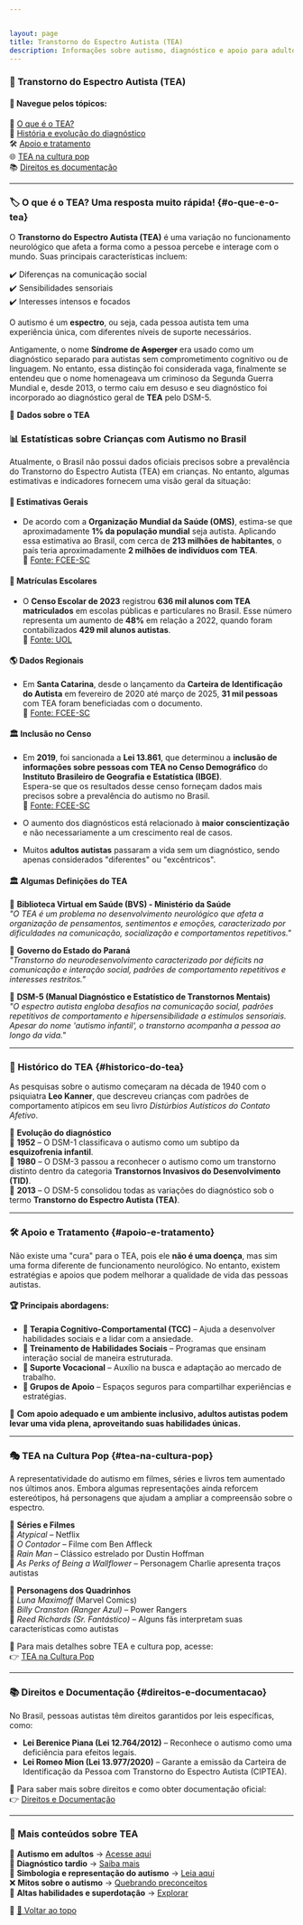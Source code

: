 ```yaml
---


layout: page
title: Transtorno do Espectro Autista (TEA)
description: Informações sobre autismo, diagnóstico e apoio para adultos autistas.
---
```

### 🧩 Transtorno do Espectro Autista (TEA)

#### 📌 Navegue pelos tópicos:
📖 [O que é o TEA?](#o-que-e-o-tea)  
📜 [História e evolução do diagnóstico](#historico-do-tea)  
🛠️ [Apoio e tratamento](#apoio-e-tratamento)  
🌐 [TEA na cultura pop](#tea-na-cultura-pop)  
📚 [Direitos es documentação](#direitos-e-documentacao)  

---

### 🏷️ O que é o TEA? Uma resposta muito rápida! {#o-que-e-o-tea}

O **Transtorno do Espectro Autista (TEA)** é uma variação no funcionamento neurológico que afeta a forma como a pessoa percebe e interage com o mundo. Suas principais características incluem:

✔️ Diferenças na comunicação social  
✔️ Sensibilidades sensoriais  
✔️ Interesses intensos e focados  

O autismo é um **espectro**, ou seja, cada pessoa autista tem uma experiência única, com diferentes níveis de suporte necessários.  

Antigamente, o nome **Síndrome de ~~Asperger~~** era usado como um diagnóstico separado para autistas sem comprometimento cognitivo ou de linguagem. No entanto, essa distinção foi considerada vaga, finalmente se entendeu que o nome homenageava um criminoso da Segunda Guerra Mundial e, desde 2013, o termo caiu em desuso e seu diagnóstico foi incorporado ao diagnóstico geral de **TEA** pelo DSM-5.

📌 **Dados sobre o TEA**  
### 📊 Estatísticas sobre Crianças com Autismo no Brasil  

Atualmente, o Brasil não possui dados oficiais precisos sobre a prevalência do Transtorno do Espectro Autista (TEA) em crianças. No entanto, algumas estimativas e indicadores fornecem uma visão geral da situação:  

#### 📌 Estimativas Gerais  

- De acordo com a **Organização Mundial da Saúde (OMS)**, estima-se que aproximadamente **1% da população mundial** seja autista. Aplicando essa estimativa ao Brasil, com cerca de **213 milhões de habitantes**, o país teria aproximadamente **2 milhões de indivíduos com TEA**.  
  🔗 [Fonte: FCEE-SC](https://www.fcee.sc.gov.br/portal-do-autismo/8-categoria-institucional/9999-dados?utm_source=chatgpt.com)  

#### 🏫 Matrículas Escolares  

- O **Censo Escolar de 2023** registrou **636 mil alunos com TEA matriculados** em escolas públicas e particulares no Brasil. Esse número representa um aumento de **48%** em relação a 2022, quando foram contabilizados **429 mil alunos autistas**.  
  🔗 [Fonte: UOL](https://www.uol.com.br/vivabem/noticias/redacao/2024/04/02/numero-de-alunos-com-autismo-matriculados-nas-escolas-do-brasil-cresceu-48.htm?utm_source=chatgpt.com)  

#### 🌎 Dados Regionais  

- Em **Santa Catarina**, desde o lançamento da **Carteira de Identificação do Autista** em fevereiro de 2020 até março de 2025, **31 mil pessoas** com TEA foram beneficiadas com o documento.  
  🔗 [Fonte: FCEE-SC](https://www.fcee.sc.gov.br/portal-do-autismo/8-categoria-institucional/9999-dados?utm_source=chatgpt.com)  

#### 🏛️ Inclusão no Censo  

- Em **2019**, foi sancionada a **Lei 13.861**, que determinou a **inclusão de informações sobre pessoas com TEA no Censo Demográfico** do **Instituto Brasileiro de Geografia e Estatística (IBGE)**.  
  Espera-se que os resultados desse censo forneçam dados mais precisos sobre a prevalência do autismo no Brasil.  
  🔗 [Fonte: FCEE-SC](https://www.fcee.sc.gov.br/portal-do-autismo/8-categoria-institucional/9999-dados?utm_source=chatgpt.com)  

- O aumento dos diagnósticos está relacionado à **maior conscientização** e não necessariamente a um crescimento real de casos.  
- Muitos **adultos autistas** passaram a vida sem um diagnóstico, sendo apenas considerados "diferentes" ou "excêntricos".  

#### 🏛 Algumas Definições do TEA  

🔹 **Biblioteca Virtual em Saúde (BVS) - Ministério da Saúde**  
*"O TEA é um problema no desenvolvimento neurológico que afeta a organização de pensamentos, sentimentos e emoções, caracterizado por dificuldades na comunicação, socialização e comportamentos repetitivos."*  

🔹 **Governo do Estado do Paraná**  
*"Transtorno do neurodesenvolvimento caracterizado por déficits na comunicação e interação social, padrões de comportamento repetitivos e interesses restritos."*  

🔹 **DSM-5 (Manual Diagnóstico e Estatístico de Transtornos Mentais)**  
*"O espectro autista engloba desafios na comunicação social, padrões repetitivos de comportamento e hipersensibilidade a estímulos sensoriais. Apesar do nome 'autismo infantil', o transtorno acompanha a pessoa ao longo da vida."*  

---

### 📜 Histórico do TEA {#historico-do-tea}

As pesquisas sobre o autismo começaram na década de 1940 com o psiquiatra **Leo Kanner**, que descreveu crianças com padrões de comportamento atípicos em seu livro *Distúrbios Autísticos do Contato Afetivo*.  

📌 **Evolução do diagnóstico**  
📅 **1952** – O DSM-1 classificava o autismo como um subtipo da **esquizofrenia infantil**.  
📅 **1980** – O DSM-3 passou a reconhecer o autismo como um transtorno distinto dentro da categoria **Transtornos Invasivos do Desenvolvimento (TID)**.  
📅 **2013** – O DSM-5 consolidou todas as variações do diagnóstico sob o termo **Transtorno do Espectro Autista (TEA)**.  

---

### 🛠️ Apoio e Tratamento {#apoio-e-tratamento}

Não existe uma "cura" para o TEA, pois ele **não é uma doença**, mas sim uma forma diferente de funcionamento neurológico. No entanto, existem estratégias e apoios que podem melhorar a qualidade de vida das pessoas autistas.  

#### 🏆 Principais abordagens:  
- **🧠 Terapia Cognitivo-Comportamental (TCC)** – Ajuda a desenvolver habilidades sociais e a lidar com a ansiedade.  
- **👥 Treinamento de Habilidades Sociais** – Programas que ensinam interação social de maneira estruturada.  
- **🏢 Suporte Vocacional** – Auxílio na busca e adaptação ao mercado de trabalho.  
- **🤝 Grupos de Apoio** – Espaços seguros para compartilhar experiências e estratégias.  

📌 **Com apoio adequado e um ambiente inclusivo, adultos autistas podem levar uma vida plena, aproveitando suas habilidades únicas.**

---

### 🎭 TEA na Cultura Pop {#tea-na-cultura-pop}

A representatividade do autismo em filmes, séries e livros tem aumentado nos últimos anos. Embora algumas representações ainda reforcem estereótipos, há personagens que ajudam a ampliar a compreensão sobre o espectro.

🔹 **Séries e Filmes**  
🎥 *Atypical* – Netflix  
🎥 *O Contador* – Filme com Ben Affleck  
🎥 *Rain Man* – Clássico estrelado por Dustin Hoffman  
🎥 *As Perks of Being a Wallflower* – Personagem Charlie apresenta traços autistas  

🔹 **Personagens dos Quadrinhos**  
📖 *Luna Maximoff* (Marvel Comics)  
📖 *Billy Cranston (Ranger Azul)* – Power Rangers  
📖 *Reed Richards (Sr. Fantástico)* – Alguns fãs interpretam suas características como autistas  

📌 Para mais detalhes sobre TEA e cultura pop, acesse:  
👉 [TEA na Cultura Pop](/pages/autismo/namidia.html)  

---

### 📚 Direitos e Documentação {#direitos-e-documentacao}

No Brasil, pessoas autistas têm direitos garantidos por leis específicas, como:  

- **Lei Berenice Piana (Lei 12.764/2012)** – Reconhece o autismo como uma deficiência para efeitos legais.  
- **Lei Romeo Mion (Lei 13.977/2020)** – Garante a emissão da Carteira de Identificação da Pessoa com Transtorno do Espectro Autista (CIPTEA).  

📌 Para saber mais sobre direitos e como obter documentação oficial:  
👉 [Direitos e Documentação](/pages/autismo/direitos.html)  

---

### 🔎 Mais conteúdos sobre TEA  

🧩 **Autismo em adultos** → [Acesse aqui](/pages/autismo/teadultos.html)  
📌 **Diagnóstico tardio** → [Saiba mais](/pages/autismo/teadultos_old.html)  
🎨 **Simbologia e representação do autismo** → [Leia aqui](/pages/autismo/identificadao.html)  
❌ **Mitos sobre o autismo** → [Quebrando preconceitos](/pages/autismo/mitos.html)  
🌟 **Altas habilidades e superdotação** → [Explorar](/pages/autismo/habilidades.html)  

📌 [🔼 Voltar ao topo](#top)
